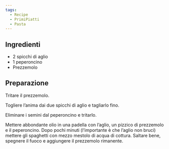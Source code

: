 ```yaml
---
tags:
  - Recipe
  - PrimiPiatti
  - Pasta
---
```



## Ingredienti

-   2 spicchi di aglio
-   1 peperoncino
-   Prezzemolo

## Preparazione

Tritare il prezzemolo.

Togliere l’anima dai due spicchi di aglio e tagliarlo fino.

Eliminare i semini dal peperoncino e tritarlo.

Mettere abbondante olio in una padella con l’aglio, un pizzico di prezzemolo e il peperoncino. Dopo pochi minuti (l’importante è che l’aglio non bruci) mettere gli spaghetti con mezzo mestolo di acqua di cottura. Saltare bene, spegnere il fuoco e aggiungere il prezzemolo rimanente.